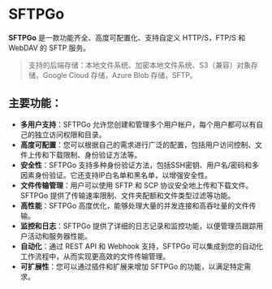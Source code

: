 # SFTPGo

**SFTPGo** 是一款功能齐全、高度可配置化、支持自定义 HTTP/S，FTP/S 和 WebDAV 的 SFTP 服务。

> 支持的后端存储：本地文件系统、加密本地文件系统、S3（兼容）对象存储，Google Cloud 存储，Azure Blob 存储，SFTP。

## 主要功能：

- **多用户支持**：SFTPGo 允许您创建和管理多个用户帐户，每个用户都可以有自己的独立访问权限和目录。
- **高度可配置**：您可以根据自己的需求进行广泛的配置，包括用户访问控制、文件上传和下载限制、身份验证方法等。
- **安全性**：SFTPGo 支持多种身份验证方法，包括SSH密钥、用户名/密码和多因素身份验证。它还支持IP白名单和黑名单，以增强安全性。
- **文件传输管理**：用户可以使用 SFTP 和 SCP 协议安全地上传和下载文件。SFTPGo 提供了传输速率限制、文件夹配额和文件类型过滤等功能。
- **高性能**：SFTPGo 高度优化，能够处理大量的并发连接和高吞吐量的文件传输。
- **监控和日志**：SFTPGo 提供了详细的日志记录和监控功能，以便管理员跟踪用户活动和服务器性能。
- **自动化**：通过 REST API 和 Webhook 支持，SFTPGo 可以集成到您的自动化工作流程中，从而实现更高效的文件传输管理。
- **可扩展性**：您可以通过插件和扩展来增加 SFTPGo 的功能，以满足特定需求。